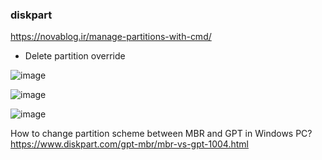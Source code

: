 ### diskpart 
https://novablog.ir/manage-partitions-with-cmd/ 
- Delete partition override

![image](https://github.com/user-attachments/assets/8b620ba6-ad9d-4088-9528-6fcb317af739)

![image](https://github.com/user-attachments/assets/ea8e6689-47c0-4613-9995-cece34fdb1f7)

![image](https://github.com/user-attachments/assets/30696d57-9991-498c-83ac-f83ac5624fa0)


 
 

How to change partition scheme between MBR and GPT in Windows PC? 
https://www.diskpart.com/gpt-mbr/mbr-vs-gpt-1004.html 
